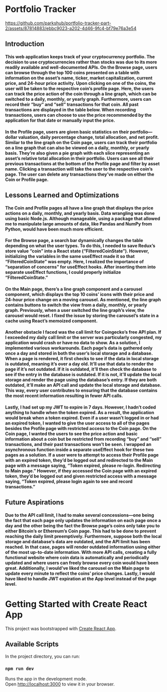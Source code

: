 # Portfolio Tracker

https://github.com/parkshub/portfolio-tracker-part-2/assets/87814883/ebbc9023-a202-4d46-9fc4-bf79e76a3e54

## Introduction

#### This web application keeps track of your cryptocurrency portfolio. The decision to use cryptocurrencies rather than stocks was due to its more readily available and well-documented APIs. On the Browse page, users can browse through the top 100 coins presented on a table with information on the asset’s name, ticker, market capitalization, current price, and 24-hour price activity. Upon clicking on one of the coins, the user will be taken to the respective coin’s profile page. Here, the users can track the price action of the coin through a line graph, which can be switched to a daily, monthly, or yearly graph. Furthermore, users can record their “buy” and “sell” transactions for that coin. All past transactions are displayed in the table below. When recording transactions, users can choose to use the price recommended by the application for that date or manually input the price.

#### In the Profile page, users are given basic statistics on their portfolio—dollar valuation, daily percentage change, total allocation, and net profit. Similar to the line graph on the Coin page, users can track their portfolio on a line graph that can also be viewed on a daily, monthly, or yearly basis. They’re also given a pie graph with each slice representing an asset’s relative total allocation in their portfolio. Users can see all their previous transactions at the bottom of the Profile page and filter by asset name. Clicking a transaction will take the user to the respective coin’s page. The user can delete any transactions they’ve made on either the Coin or Profile page.

## Lessons Learned and Optimizations

#### The Coin and Profile pages all have a line graph that displays the price actions on a daily, monthly, and yearly basis. Data wrangling was done using basic Node.js. Although manageable, using a package that allowed me to manipulate large amounts of data, like Pandas and NumPy from Python, would have been much more efficient.

#### For the Browse page, a search bar dynamically changes the table depending on what the user types. To do this, I needed to save Redux’s store value “coin” into a React state (“FilteredCoinState”). However, initializing the variables in the same useEffect made it so that “FilteredCoinState” was empty. Here, I realized the importance of “separation of concerns” for useEffect hooks. After inserting them into separate useEffect functions, I could properly initialize “FilteredCoinState.” 

#### On the Main page, there’s a line graph component and a carousel component, which displays the top 10 coins’ icons with their price and 24-hour price change on a moving carousel. As mentioned, the line graph contains buttons to switch the view from a daily, monthly, or yearly graph. Previously, when a user switched the line graph’s view, the carousel would reset. I fixed the issue by storing the carousel’s state in a cache using React’s memoized component. 

#### Another obstacle I faced was the call limit for Coingecko’s free API plan. If I exceeded my daily call limit or the server was particularly congested, my application would crash or have no data to show. As a solution, I implemented various workarounds. Each page’s data is gathered only once a day and stored in both the user’s local storage and a database. When a page is rendered, it first checks to see if the data in local storage is outdated, meaning it’s over a day old. It’ll use that data to render the page if it’s not outdated. If it is outdated, it’ll then check the database to see if the entry in the database is outdated. If it is not, it’ll update the local storage and render the page using the database’s entry. If they are both outdated, it’ll make an API call and update the local storage and database. This way, every user contributes to ensuring that the database contains the most recent information resulting in fewer API calls.

#### Lastly, I had set up my JWT to expire in 7 days. However, I hadn’t coded anything to handle when the token expired. As a result, the application would break when a token expired. Even if a user wasn’t logged in or had an expired token, I wanted to give the user access to all of the pages besides the Profile page with restricted access to the Coin page. On the Coin page, I wanted the users to see the price action and basic information about a coin but be restricted from recording “buy” and “sell” transactions, and their past transactions won’t be seen. I wrapped an asynchronous function inside a separate useEffect hook for these two pages as a solution. If a user were to attempt to access their Profile page with an expired token, they’d be logged out and redirected to the Main page with a message saying, “Token expired, please re-login. Redirecting to Main page.” However, if they accessed the Coin page with an expired token, they’d be logged out and given restricted access with a message saying, “Token expired, please login again to see and record transactions.”

## Future Aspirations

#### Due to the API call limit, I had to make several concessions—one being the fact that each page only updates the information on each page once a day and the other being the fact the Browse page’s coins only take you to either Bitcoin’s or Ethereum’s Coin page. This had to be done to prevent reaching the daily limit preemptively. Furthermore, suppose both the local storage and database’s data are outdated, and the API limit has been reached. In that case, pages will render outdated information using either of the most up-to-date information. With more API calls, creating a fully functional website where coin data is automatically and periodically updated and where users can freely browse every coin would have been great. Additionally, I would’ve liked the carousel on the Main page to update every minute to reflect the coins’ price changes. Lastly, I would have liked to handle JWT expiration at the App level instead of the page level. 


# Getting Started with Create React App

This project was bootstrapped with [Create React App](https://github.com/facebook/create-react-app).

## Available Scripts

In the project directory, you can run:

### `npm run dev`

Runs the app in the development mode.\
Open [http://localhost:3000](http://localhost:3000) to view it in your browser.


